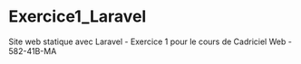 # Exercice1_Laravel
Site web statique avec Laravel - Exercice 1 pour le cours de Cadriciel Web - 582-41B-MA
